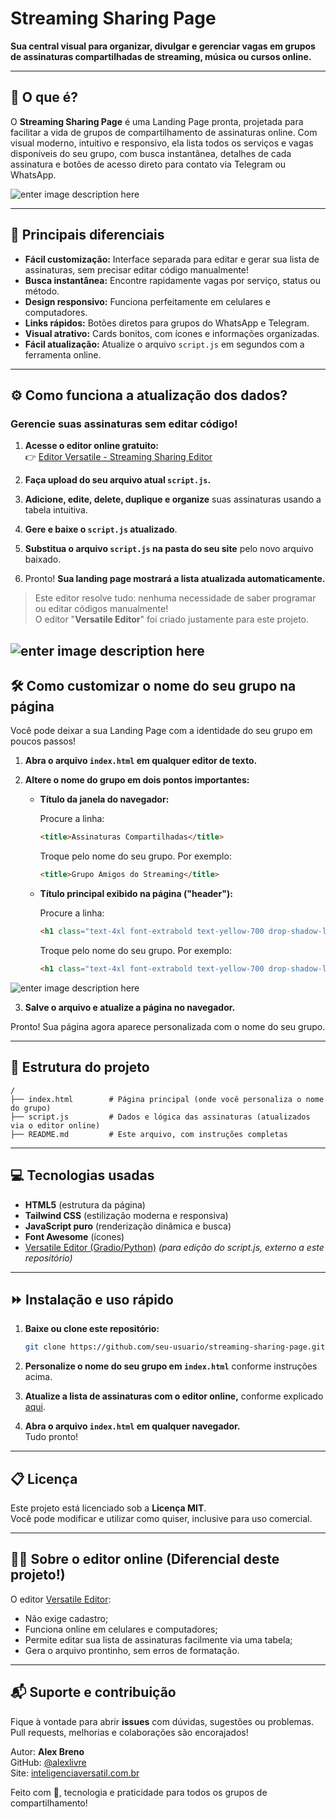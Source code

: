 # Streaming Sharing Page

**Sua central visual para organizar, divulgar e gerenciar vagas em grupos de assinaturas compartilhadas de streaming, música ou cursos online.**

---

## 🚩 O que é?

O **Streaming Sharing Page** é uma Landing Page pronta, projetada para facilitar a vida de grupos de compartilhamento de assinaturas online. Com visual moderno, intuitivo e responsivo, ela lista todos os serviços e vagas disponíveis do seu grupo, com busca instantânea, detalhes de cada assinatura e botões de acesso direto para contato via Telegram ou WhatsApp.

![enter image description here](https://i.ibb.co/3mC6n2xz/PAGE-Screenshot-650.png)

---

## 🎯 Principais diferenciais

- **Fácil customização:** Interface separada para editar e gerar sua lista de assinaturas, sem precisar editar código manualmente!
- **Busca instantânea:** Encontre rapidamente vagas por serviço, status ou método.
- **Design responsivo:** Funciona perfeitamente em celulares e computadores.
- **Links rápidos:** Botões diretos para grupos do WhatsApp e Telegram.
- **Visual atrativo:** Cards bonitos, com ícones e informações organizadas.
- **Fácil atualização:** Atualize o arquivo `script.js` em segundos com a ferramenta online.

---

## ⚙️ Como funciona a atualização dos dados?

### Gerencie suas assinaturas sem editar código!

1. **Acesse o editor online gratuito:**  
   👉 [Editor Versatile - Streaming Sharing Editor](https://huggingface.co/spaces/alexlivre/versatileeditor)

2. **Faça upload do seu arquivo atual `script.js`.**
3. **Adicione, edite, delete, duplique e organize** suas assinaturas usando a tabela intuitiva.
4. **Gere e baixe o `script.js` atualizado**.
5. **Substitua o arquivo `script.js` na pasta do seu site** pelo novo arquivo baixado.
6. Pronto! **Sua landing page mostrará a lista atualizada automaticamente.**

> Este editor resolve tudo: nenhuma necessidade de saber programar ou editar códigos manualmente!  
> O editor "**Versatile Editor**" foi criado justamente para este projeto.

![enter image description here](https://i.ibb.co/9m0zKMqV/editorversatile-Screenshot-650.png)
---

## 🛠️ Como customizar o nome do seu grupo na página

Você pode deixar a sua Landing Page com a identidade do seu grupo em poucos passos!

1. **Abra o arquivo `index.html` em qualquer editor de texto.**
2. **Altere o nome do grupo em dois pontos importantes:**

   - **Título da janela do navegador:**

     Procure a linha:
     ```html
     <title>Assinaturas Compartilhadas</title>
     ```

     Troque pelo nome do seu grupo. Por exemplo:
     ```html
     <title>Grupo Amigos do Streaming</title>
     ```

   - **Título principal exibido na página ("header"):**

     Procure a linha:
     ```html
     <h1 class="text-4xl font-extrabold text-yellow-700 drop-shadow-lg tracking-tight">Nome do seu grupo de compartilhamento.</h1>
     ```

     Troque pelo nome do seu grupo. Por exemplo:
     ```html
     <h1 class="text-4xl font-extrabold text-yellow-700 drop-shadow-lg tracking-tight">Amigos do Streaming</h1>
     ```
     
![enter image description here](https://i.ibb.co/Kprnnqrf/edit-script-Screenshot-650.png)

3. **Salve o arquivo e atualize a página no navegador.**

Pronto! Sua página agora aparece personalizada com o nome do seu grupo.

---

## 📁 Estrutura do projeto

```
/
├── index.html        # Página principal (onde você personaliza o nome do grupo)
├── script.js         # Dados e lógica das assinaturas (atualizados via o editor online)
├── README.md         # Este arquivo, com instruções completas
```

---

## 💻 Tecnologias usadas

- **HTML5** (estrutura da página)
- **Tailwind CSS** (estilização moderna e responsiva)
- **JavaScript puro** (renderização dinâmica e busca)
- **Font Awesome** (ícones)
- [Versatile Editor (Gradio/Python)](https://huggingface.co/spaces/alexlivre/versatileeditor) *(para edição do script.js, externo a este repositório)*

---

## ⏩ Instalação e uso rápido

1. **Baixe ou clone este repositório:**
   ```bash
   git clone https://github.com/seu-usuario/streaming-sharing-page.git
   ```

2. **Personalize o nome do seu grupo em `index.html`** conforme instruções acima.

3. **Atualize a lista de assinaturas com o editor online,** conforme explicado [aqui](#-como-funciona-a-atualização-dos-dados).

4. **Abra o arquivo `index.html` em qualquer navegador.**  
   Tudo pronto!

---

## 📋 Licença

Este projeto está licenciado sob a **Licença MIT**.  
Você pode modificar e utilizar como quiser, inclusive para uso comercial.

---

## 👨‍💻 Sobre o editor online (Diferencial deste projeto!)

O editor [Versatile Editor](https://huggingface.co/spaces/alexlivre/versatileeditor):

- Não exige cadastro;
- Funciona online em celulares e computadores;
- Permite editar sua lista de assinaturas facilmente via uma tabela;
- Gera o arquivo prontinho, sem erros de formatação.

---

## 📬 Suporte e contribuição

Fique à vontade para abrir **issues** com dúvidas, sugestões ou problemas.  
Pull requests, melhorias e colaborações são encorajados!

Autor: **Alex Breno**  
GitHub: [@alexlivre](https://github.com/alexlivre)  
Site: [inteligenciaversatil.com.br](https://inteligenciaversatil.com.br)

Feito com 🍿, tecnologia e praticidade para todos os grupos de compartilhamento!